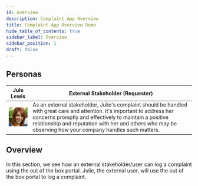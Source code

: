 ```yaml
---
id: overview
description: Complaint App Overview
title: Complaint App Overview Demo
hide_table_of_contents: true
sidebar_label: Overview
sidebar_position: 1
draft: false
---
```


## Personas

| Jule Lewis | External Stakeholder (Requester)
|--|--|
| ![Julie Lewis, External Stakeholder (Requester)](../images/2023-09-11-08-50-13.png)| As an external stakeholder, Julie's complaint should be handled with great care and attention. It's important to address her concerns promptly and effectively to maintain a positive relationship and reputation with her and others who may be observing how your company handles such matters.

## Overview
In this section, we see how an external stakeholder/user can log a complaint using the out of the box portal. Julie, the external user, will use the out of the box portal to log a complaint.